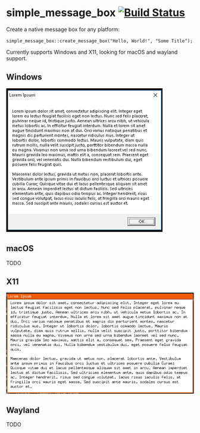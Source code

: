 # simple_message_box [![Build Status](https://travis-ci.com/rukai/simple-message-box.svg?branch=master)](https://travis-ci.com/rukai/simple-message-box)

Create a native message box for any platform:
```
simple_message_box::create_message_box("Hello, World!", "Some Title");
```

Currently supports Windows and X11, looking for macOS and wayland support.

## Windows
![Windows Example](screenshots/windows_example.png)

## macOS

TODO

## X11
![X11 Example](screenshots/x11_example.png)

## Wayland

TODO
